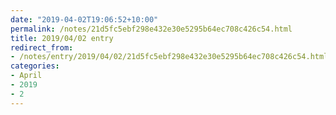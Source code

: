 ```yaml
---
date: "2019-04-02T19:06:52+10:00"
permalink: /notes/21d5fc5ebf298e432e30e5295b64ec708c426c54.html
title: 2019/04/02 entry
redirect_from:
- /notes/entry/2019/04/02/21d5fc5ebf298e432e30e5295b64ec708c426c54.html
categories:
- April
- 2019
- 2
---
```

